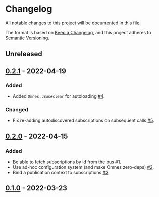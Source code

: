 # Changelog
All notable changes to this project will be documented in this file.

The format is based on [Keep a Changelog](https://keepachangelog.com/en/1.0.0/),
and this project adheres to [Semantic Versioning](https://semver.org/spec/v2.0.0.html).

## Unreleased

## [0.2.1] - 2022-04-19

### Added
- Added `Omnes::Bus#clear` for autoloading [#4](https://github.com/nebulab/omnes/pull/4).

### Changed
- Fix re-adding autodiscovered subscriptions on subsequent calls [#5](https://github.com/nebulab/omnes/pull/5).

## [0.2.0] - 2022-04-15

### Added
- Be able to fetch subscriptions by id from the bus [#1](https://github.com/nebulab/omnes/pull/1).
- Use ad-hoc configuration system (and make Omnes zero-deps) [#2](https://github.com/nebulab/omnes/pull/2).
- Bind a publication context to subscriptions [#3](https://github.com/nebulab/omnes/pull/3).

## [0.1.0] - 2022-03-23

[Unreleased]: https://github.com/nebulab/omnes/compare/v0.2.1...HEAD
[0.2.1]: https://github.com/nebulab/omnes/compare/v0.2.0...v0.2.1
[0.2.0]: https://github.com/nebulab/omnes/compare/v0.1.0...v0.2.0
[0.1.0]: https://github.com/nebulab/omnes/releases/tag/v0.1.0
